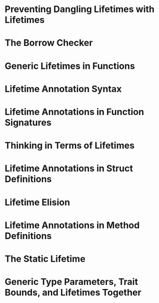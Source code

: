 # Preventing Dangling Lifetimes with Lifetimes
# The Borrow Checker
# Generic Lifetimes in Functions
# Lifetime Annotation Syntax
# Lifetime Annotations in Function Signatures
# Thinking in Terms of Lifetimes
# Lifetime Annotations in Struct Definitions
# Lifetime Elision
# Lifetime Annotations in Method Definitions
# The Static Lifetime
# Generic Type Parameters, Trait Bounds, and Lifetimes Together
